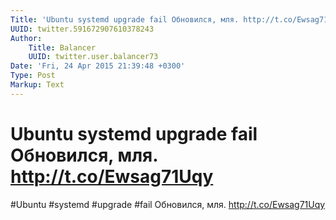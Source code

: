 ```yaml
---
Title: 'Ubuntu systemd upgrade fail Обновился, мля. http://t.co/Ewsag71Uqy'
UUID: twitter.591672907610378243
Author:
    Title: Balancer
    UUID: twitter.user.balancer73
Date: 'Fri, 24 Apr 2015 21:39:48 +0300'
Type: Post
Markup: Text
---
```


# Ubuntu systemd upgrade fail Обновился, мля. http://t.co/Ewsag71Uqy

#Ubuntu #systemd #upgrade #fail
Обновился, мля. http://t.co/Ewsag71Uqy